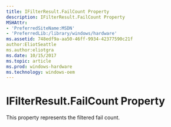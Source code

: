 ```yaml
---
title: IFilterResult.FailCount Property
description: IFilterResult.FailCount Property
MSHAttr:
- 'PreferredSiteName:MSDN'
- 'PreferredLib:/library/windows/hardware'
ms.assetid: 748edf9a-aa50-46ff-9934-42377590c21f
author:EliotSeattle
ms.author:eliotgra
ms.date: 10/15/2017
ms.topic: article
ms.prod: windows-hardware
ms.technology: windows-oem
---
```


# IFilterResult.FailCount Property


This property represents the filtered fail count.

 

 







